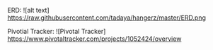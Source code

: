 



ERD:
![alt text] https://raw.githubusercontent.com/tadaya/hangerz/master/ERD.png


Pivotial Tracker:
![Pivotal Tracker] https://www.pivotaltracker.com/projects/1052424/overview



